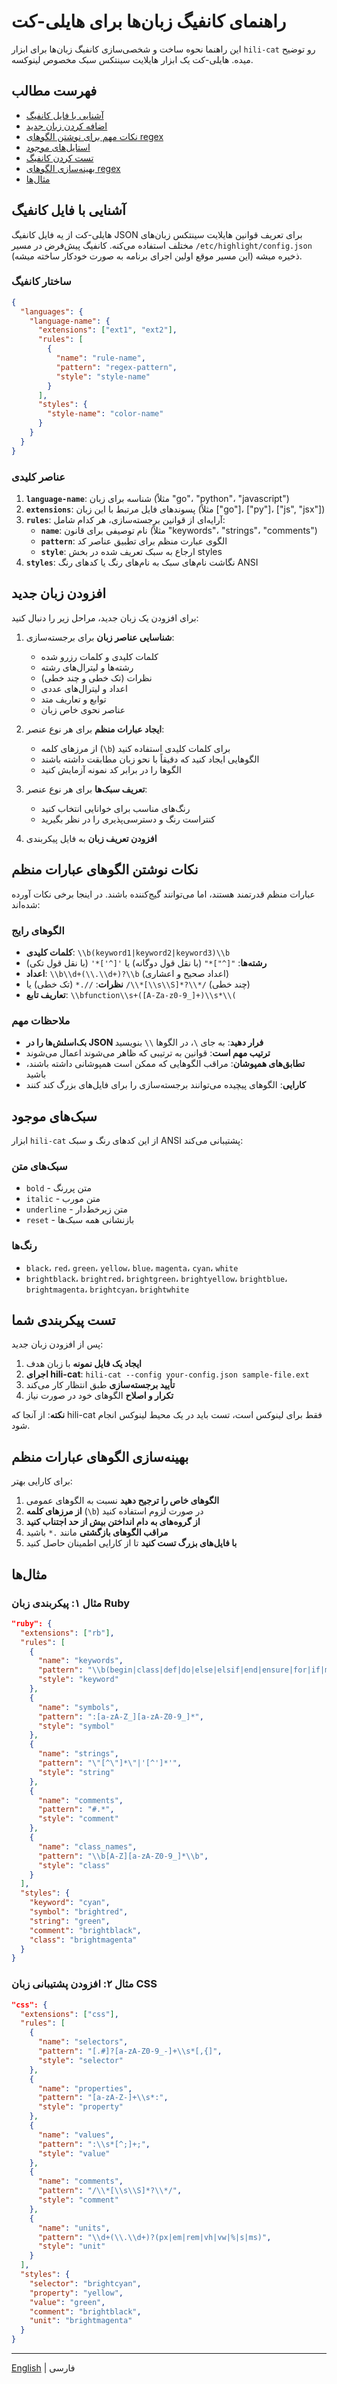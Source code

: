 # راهنمای کانفیگ زبان‌ها برای هایلی-کت

این راهنما نحوه ساخت و شخصی‌سازی کانفیگ زبان‌ها برای ابزار `hili-cat` رو توضیح میده. هایلی-کت یک ابزار هایلایت سینتکس سبک مخصوص لینوکسه.

## فهرست مطالب
- [آشنایی با فایل کانفیگ](#آشنایی-با-فایل-کانفیگ)
- [اضافه کردن زبان جدید](#اضافه-کردن-زبان-جدید)
- [نکات مهم برای نوشتن الگوهای regex](#نکات-مهم-برای-نوشتن-الگوهای-regex)
- [استایل‌های موجود](#استایلهای-موجود)
- [تست کردن کانفیگ](#تست-کردن-کانفیگ)
- [بهینه‌سازی الگوهای regex](#بهینهسازی-الگوهای-regex)
- [مثال‌ها](#مثالها)

## آشنایی با فایل کانفیگ

هایلی-کت از یه فایل کانفیگ JSON برای تعریف قوانین هایلایت سینتکس زبان‌های مختلف استفاده می‌کنه. کانفیگ پیش‌فرض در مسیر `/etc/highlight/config.json` ذخیره میشه (این مسیر موقع اولین اجرای برنامه به صورت خودکار ساخته میشه).

### ساختار کانفیگ

```json
{
  "languages": {
    "language-name": {
      "extensions": ["ext1", "ext2"],
      "rules": [
        {
          "name": "rule-name",
          "pattern": "regex-pattern",
          "style": "style-name"
        }
      ],
      "styles": {
        "style-name": "color-name"
      }
    }
  }
}
```

### عناصر کلیدی

1. **`language-name`**: شناسه برای زبان (مثلاً "go"، "python"، "javascript")
2. **`extensions`**: پسوندهای فایل مرتبط با این زبان (مثلاً ["go"]، ["py"]، ["js", "jsx"])
3. **`rules`**: آرایه‌ای از قوانین برجسته‌سازی، هر کدام شامل:
   - **`name`**: نام توصیفی برای قانون (مثلاً "keywords"، "strings"، "comments")
   - **`pattern`**: الگوی عبارت منظم برای تطبیق عناصر کد
   - **`style`**: ارجاع به سبک تعریف شده در بخش styles
4. **`styles`**: نگاشت نام‌های سبک به نام‌های رنگ یا کدهای رنگ ANSI

## افزودن زبان جدید

برای افزودن یک زبان جدید، مراحل زیر را دنبال کنید:

1. **شناسایی عناصر زبان** برای برجسته‌سازی:
   - کلمات کلیدی و کلمات رزرو شده
   - رشته‌ها و لیترال‌های رشته
   - نظرات (تک خطی و چند خطی)
   - اعداد و لیترال‌های عددی
   - توابع و تعاریف متد
   - عناصر نحوی خاص زبان

2. **ایجاد عبارات منظم** برای هر نوع عنصر:
   - از مرزهای کلمه (`\b`) برای کلمات کلیدی استفاده کنید
   - الگوهایی ایجاد کنید که دقیقاً با نحو زبان مطابقت داشته باشند
   - الگوها را در برابر کد نمونه آزمایش کنید

3. **تعریف سبک‌ها** برای هر نوع عنصر:
   - رنگ‌های مناسب برای خوانایی انتخاب کنید
   - کنتراست رنگ و دسترسی‌پذیری را در نظر بگیرید

4. **افزودن تعریف زبان** به فایل پیکربندی

## نکات نوشتن الگوهای عبارات منظم

عبارات منظم قدرتمند هستند، اما می‌توانند گیج‌کننده باشند. در اینجا برخی نکات آورده شده‌اند:

### الگوهای رایج

- **کلمات کلیدی**: `\\b(keyword1|keyword2|keyword3)\\b`
- **رشته‌ها**: `"[^"]*"` (با نقل قول دوگانه) یا `'[^']*'` (با نقل قول تکی)
- **اعداد**: `\\b\\d+(\\.\\d+)?\\b` (اعداد صحیح و اعشاری)
- **نظرات**: `//.*` (تک خطی) یا `/\\*[\\s\\S]*?\\*/` (چند خطی)
- **تعاریف تابع**: `\\bfunction\\s+([A-Za-z0-9_]+)\\s*\\(`

### ملاحظات مهم

- **بک‌اسلش‌ها را در JSON فرار دهید**: به جای `\`، در الگوها `\\` بنویسید
- **ترتیب مهم است**: قوانین به ترتیبی که ظاهر می‌شوند اعمال می‌شوند
- **تطابق‌های همپوشان**: مراقب الگوهایی که ممکن است همپوشانی داشته باشند، باشید
- **کارایی**: الگوهای پیچیده می‌توانند برجسته‌سازی را برای فایل‌های بزرگ کند کنند

## سبک‌های موجود

ابزار `hili-cat` از این کدهای رنگ و سبک ANSI پشتیبانی می‌کند:

### سبک‌های متن
- `bold` - متن پررنگ
- `italic` - متن مورب
- `underline` - متن زیرخط‌دار
- `reset` - بازنشانی همه سبک‌ها

### رنگ‌ها
- `black`، `red`، `green`، `yellow`، `blue`، `magenta`، `cyan`، `white`
- `brightblack`، `brightred`، `brightgreen`، `brightyellow`، `brightblue`، `brightmagenta`، `brightcyan`، `brightwhite`

## تست پیکربندی شما

پس از افزودن زبان جدید:

1. **ایجاد یک فایل نمونه** با زبان هدف
2. **اجرای hili-cat**: `hili-cat --config your-config.json sample-file.ext`
3. **تأیید برجسته‌سازی** طبق انتظار کار می‌کند
4. **تکرار و اصلاح** الگوهای خود در صورت نیاز

**نکته**: از آنجا که hili-cat فقط برای لینوکس است، تست باید در یک محیط لینوکس انجام شود.

## بهینه‌سازی الگوهای عبارات منظم

برای کارایی بهتر:

1. **الگوهای خاص را ترجیح دهید** نسبت به الگوهای عمومی
2. **از مرزهای کلمه** (`\b`) در صورت لزوم استفاده کنید
3. **از گروه‌های به دام انداختن بیش از حد اجتناب کنید**
4. **مراقب الگوهای بازگشتی** مانند `.*` باشید
5. **با فایل‌های بزرگ تست کنید** تا از کارایی اطمینان حاصل کنید

## مثال‌ها

### مثال ۱: پیکربندی زبان Ruby

```json
"ruby": {
  "extensions": ["rb"],
  "rules": [
    {
      "name": "keywords",
      "pattern": "\\b(begin|class|def|do|else|elsif|end|ensure|for|if|module|rescue|return|self|super|then|unless|until|when|while|yield)\\b",
      "style": "keyword"
    },
    {
      "name": "symbols",
      "pattern": ":[a-zA-Z_][a-zA-Z0-9_]*",
      "style": "symbol"
    },
    {
      "name": "strings",
      "pattern": "\"[^\"]*\"|'[^']*'",
      "style": "string"
    },
    {
      "name": "comments",
      "pattern": "#.*",
      "style": "comment"
    },
    {
      "name": "class_names",
      "pattern": "\\b[A-Z][a-zA-Z0-9_]*\\b",
      "style": "class"
    }
  ],
  "styles": {
    "keyword": "cyan",
    "symbol": "brightred",
    "string": "green",
    "comment": "brightblack",
    "class": "brightmagenta"
  }
}
```

### مثال ۲: افزودن پشتیبانی زبان CSS

```json
"css": {
  "extensions": ["css"],
  "rules": [
    {
      "name": "selectors",
      "pattern": "[.#]?[a-zA-Z0-9_-]+\\s*[,{]",
      "style": "selector"
    },
    {
      "name": "properties",
      "pattern": "[a-zA-Z-]+\\s*:",
      "style": "property"
    },
    {
      "name": "values",
      "pattern": ":\\s*[^;]+;",
      "style": "value"
    },
    {
      "name": "comments",
      "pattern": "/\\*[\\s\\S]*?\\*/",
      "style": "comment"
    },
    {
      "name": "units",
      "pattern": "\\d+(\\.\\d+)?(px|em|rem|vh|vw|%|s|ms)",
      "style": "unit"
    }
  ],
  "styles": {
    "selector": "brightcyan",
    "property": "yellow",
    "value": "green",
    "comment": "brightblack",
    "unit": "brightmagenta"
  }
}
```

---

[English](../en/CONFIG_GUIDE.md) | فارسی
